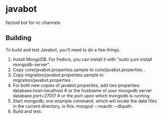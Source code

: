 javabot
=======

factoid bot for irc channels

Building
--------
To build and test Javabot, you'll need to do a few things.

1. Install MongoDB.
   For Fedora, you can install it with "sudo yum install mongodb-server".
1. Copy core/javabot.properties.sample to core/javabot.properties .
1. Copy migration/javabot.properties.sample to migration/javabot.properties .
1. For both new copies of javabot.properties, add two properties:
   database.host=localhost # or the hostname of your mongodb server
   database.port=27017 # or the port upon which mongodb is running
1. Start mongodb; one example command, which will locate the data files in the
   current directory, is this:  mongod --noauth --dbpath .
1. Build and test.
